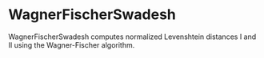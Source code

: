 # WagnerFischerSwadesh
WagnerFischerSwadesh computes normalized Levenshtein distances I and II using the Wagner-Fischer algorithm.
